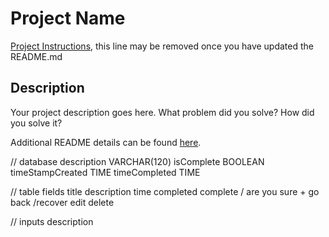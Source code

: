 # Project Name

[Project Instructions](./INSTRUCTIONS.md), this line may be removed once you have updated the README.md

## Description

Your project description goes here. What problem did you solve? How did you solve it?

Additional README details can be found [here](https://github.com/PrimeAcademy/readme-template/blob/master/README.md).

// database
description VARCHAR(120)
isComplete BOOLEAN
timeStampCreated TIME
timeCompleted TIME

// table fields
title
description
time completed
complete / are you sure + go back /recover
edit
delete

// inputs
description
